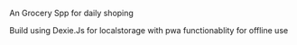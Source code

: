 An Grocery Spp for daily shoping

Build using Dexie.Js for localstorage with pwa functionablity for offline use

